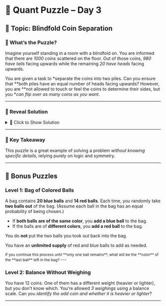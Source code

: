 # 🧠 Quant Puzzle – Day 3

## 📌 Topic: Blindfold Coin Separation

### 🤔 What’s the Puzzle?

Imagine yourself standing in a room with a blindfold on. You are informed that there are *1000 coins* scattered on the floor. Out of those coins, *980 have tails* facing upwards while the remaining *20 have heads* facing upwards.

You are given a task to *separate the coins into two piles. Can you ensure that **both piles have an equal number of heads facing upwards? However, you are **not allowed to touch or feel the coins to determine their sides, but you **can flip over as many coins as you want*.

---

### 📂 Reveal Solution

<details>
<summary>📜 Click to Show Solution</summary>

We are given **1000 coins**, out of which **980 have tails** facing upwards and **20 have heads** facing upwards. We need to separate the coins into **two piles** such that **both piles have an equal number of heads** facing upwards. We cannot touch or feel the coins to determine their sides, but we **can flip over as many coins as we want**.

Let’s assume that we separate the coins into two piles with **n coins** in one pile and **1000 − n coins** in the other. Let **m** be the number of coins in the first pile with heads up. Then there must be **20 − m** coins in the second pile with heads up. 

We also know that there are **n − m** coins in the first pile with tails up.

Now, if we **flip all the coins in the first pile**, all heads become tails and all tails become heads. As a result, the first pile will now have:

- **n − m heads** (original tails flipped to heads), and  
- **m tails** (original heads flipped to tails).

To ensure that **both piles have the same number of heads after the flip**, we require:

$$
\text{Number of heads in flipped first pile} = n - m
$$

And the number of heads in the second pile remains:

$$
\text{Number of heads in second pile} = 20 - m
$$

To make the number of heads equal in both piles, we equate:

$$
n - m = 20 - m
$$

Simplifying gives:

$$
n = 20
$$

---

So the trick is:

- Take **any 20 coins at random**, put them in the first pile.
- Put the remaining **980 coins** in the second pile.
- **Flip all 20 coins** in the first pile.

Now, both piles are guaranteed to have **the same number of heads**.

No matter what the original configuration was, the number of heads in both piles will now be *equal*.

</details>

---

### 🔑 Key Takeaway

This puzzle is a great example of solving a problem *without knowing specific details*, relying purely on logic and symmetry.

---

## 🧩 Bonus Puzzles

### Level 1: Bag of Colored Balls

A bag contains **20 blue balls** and **14 red balls**. Each time, you randomly take **two balls out** of the bag. (Assume each ball in the bag has an equal probability of being chosen.)

- If **both balls are of the same color**, you **add a blue ball** to the bag.
- If the balls are of **different colors**, you **add a red ball** to the bag.

You do **not** put the two balls you took out back into the bag.

You have an **unlimited supply** of red and blue balls to add as needed.

<span style="font-size: 12px;">
If you continue this process until **only one ball remains**, what will be the **color** of the **last ball** left in the bag?
</span>
---

### Level 2: Balance Without Weighing

You have 12 coins. One of them has a different weight (heavier or lighter), but you don’t know which. You’re allowed *3 weighings* using a balance scale. Can you *identify the odd coin and whether it is heavier or lighter*?

---

